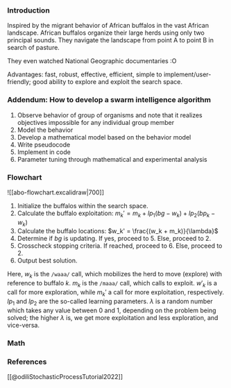 ### Introduction

Inspired by the migrant behavior of African buffalos in the vast African landscape.
African buffalos organize their large herds using only two principal sounds.
They navigate the landscape from point A to point B in search of pasture.

They even watched National Geographic documentaries :O

Advantages: fast, robust, effective, efficient, simple to implement/user-friendly; good ability to explore and exploit the search space.

### Addendum: How to develop a swarm intelligence algorithm

1. Observe behavior of group of organisms and note that it realizes objectives impossible for any individual group member
2. Model the behavior
3. Develop a mathematical model based on the behavior model
4. Write pseudocode
5. Implement in code
6. Parameter tuning through mathematical and experimental analysis

### Flowchart

![[abo-flowchart.excalidraw|700]]

1. Initialize the buffalos within the search space.
2. Calculate the buffalo exploitation:
    $m_k' = m_k + lp_1(bg - w_k) + lp_2(bp_k - w_k)$
3. Calculate the buffalo locations:
    $w_k' = \frac{(w_k + m_k)}{\lambda}$
4. Determine if $bg$ is updating. If yes, proceed to $5$. Else, proceed to $2$.
5. Crosscheck stopping criteria. If reached, proceed to $6$. Else, proceed to $2$.
6. Output best solution.

Here, $w_k$ is the `/waaa/` call, which mobilizes the herd to move (explore) with reference to buffalo $k$.
$m_k$ is the `/maaa/` call, which calls to exploit. $w'_k$ is a call for more exploration, while $m_k'$ a call for more exploitation, respectively.
$lp_1$ and $lp_2$ are the so-called learning parameters.
$\lambda$ is a random number which takes any value between $0$ and $1$, depending on the problem being solved; the higher $\lambda$ is, we get more exploitation and less exploration, and vice-versa.

### Math

### References

[[@odiliStochasticProcessTutorial2022]]
